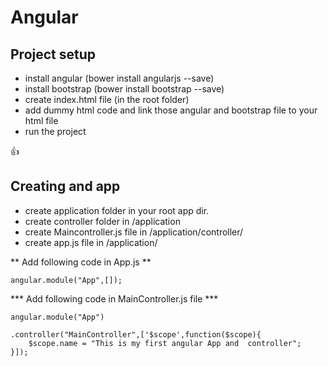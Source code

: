 # Angular 

## Project setup 

* install angular (bower install angularjs --save)
* install bootstrap (bower install bootstrap --save)
* create index.html file (in the root folder)
* add dummy html code and link those angular and bootstrap file to your html file 
* run the project 

:thumbsup:


## Creating and app

* create application folder in your root app dir.
* create controller folder in /application
* create Maincontroller.js file in /application/controller/
* create app.js file in /application/

** Add following code in App.js ** 

~~~
angular.module("App",[]);
~~~

*** Add following code in MainController.js file ***
~~~
angular.module("App")

.controller("MainController",['$scope',function($scope){
    $scope.name = "This is my first angular App and  controller";
}]);

~~~

